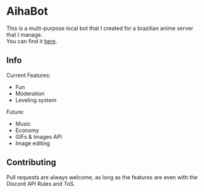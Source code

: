 AihaBot
=======

This is a multi-purpose local bot that I created for a brazilian anime server that I manage.<br>
You can find it [here](https://discord.com/invite/zz6zFS5).

Info
----
Current Features:
* Fun
* Moderation
* Leveling system

Future:
* Music
* Economy
* GIFs & Images API
* Image editing

Contributing
------------
Pull requests are always welcome, as long as the features are even with the Discord API Rules and ToS.